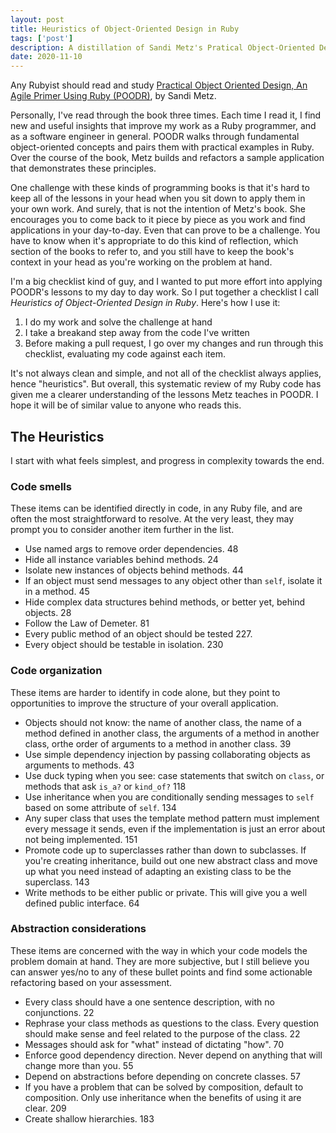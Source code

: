 ```yaml
---
layout: post
title: Heuristics of Object-Oriented Design in Ruby
tags: ['post']
description: A distillation of Sandi Metz's Pratical Object-Oriented Design (POODR), useful for quick refactoring and long term coding improvement. 
date: 2020-11-10
---
```


Any Rubyist should read and study [Practical Object Oriented Design, An Agile Primer Using Ruby (POODR)](https://www.poodr.com/), by Sandi Metz. 

Personally, I've read through the book three times. Each time I read it, I find new and useful insights that improve my work as a Ruby programmer, and as a software engineer in general. POODR walks through fundamental object-oriented concepts and pairs them with practical examples in Ruby. Over the course of the book, Metz builds and refactors a sample application that demonstrates these principles.

One challenge with these kinds of programming books is that it's hard to keep all of the lessons in your head when you sit down to apply them in your own work. And surely, that is not the intention of Metz's book. She encourages you to come back to it piece by piece as you work and find applications in your day-to-day. Even that can prove to be a challenge. You have to know when it's appropriate to do this kind of reflection, which section of the books to refer to, and you still have to keep the book's context in your head as you're working on the problem at hand.

I'm a big checklist kind of guy, and I wanted to put more effort into applying POODR's lessons to my day to day work. So I put together a checklist I call *Heuristics of Object-Oriented Design in Ruby*. Here's how I use it: 

1. I do my work and solve the challenge at hand
2. I take a breakand step away from the code I've written
3. Before making a pull request, I go over my changes and run through this checklist, evaluating my code against each item.

It's not always clean and simple, and not all of the checklist always applies, hence "heuristics". But overall, this systematic review of my Ruby code has given me a clearer understanding of the lessons Metz teaches in POODR. I hope it will be of similar value to anyone who reads this.

## The Heuristics 

I start with what feels simplest, and progress in complexity towards the end.

### Code smells

These items can be identified directly in code, in any Ruby file, and are often the most straightforward to resolve. At the very least, they may prompt you to consider another item further in the list.

* Use named args to remove order dependencies. 48
* Hide all instance variables behind methods. 24
* Isolate new instances of objects behind methods. 44
* If an object must send messages to any object other than `self`, isolate it in a method. 45
* Hide complex data structures behind methods, or better yet, behind objects. 28
* Follow the Law of Demeter. 81
* Every public method of an object should be tested 227.
* Every object should be testable in isolation. 230

### Code organization 

These items are harder to identify in code alone, but they point to opportunities to improve the structure of your overall application. 

* Objects should not know: the name of another class, the name of a method defined in another class, the arguments of a method in another class, orthe order of arguments to a method in another class. 39
* Use simple dependency injection by passing collaborating objects as arguments to methods. 43
* Use duck typing when you see: case statements that switch on `class`, or methods that ask `is_a?` or `kind_of?` 118
* Use inheritance when you are conditionally sending messages to `self` based on some attribute of `self`. 134
* Any super class that uses the template method pattern must implement every message it sends, even if the implementation is just an error about not being implemented. 151
* Promote code up to superclasses rather than down to subclasses. If you're creating inheritance, build out one new abstract class and move up what you need instead of adapting an existing class to be the superclass. 143
* Write methods to be either public or private. This will give you a well defined public interface. 64

### Abstraction considerations 

These items are concerned with the way in which your code models the problem domain at hand. They are more subjective, but I still believe you can answer yes/no to any of these bullet points and find some actionable refactoring based on your assessment. 

* Every class should have a one sentence description, with no conjunctions. 22
* Rephrase your class methods as questions to the class. Every question should make sense and feel related to the purpose of the class. 22
* Messages should ask for "what" instead of dictating "how". 70
* Enforce good dependency direction. Never depend on anything that will change more than you. 55
* Depend on abstractions before depending on concrete classes. 57
* If you have a problem that can be solved by composition, default to composition. Only use inheritance when the benefits of using it are clear. 209
* Create shallow hierarchies. 183
